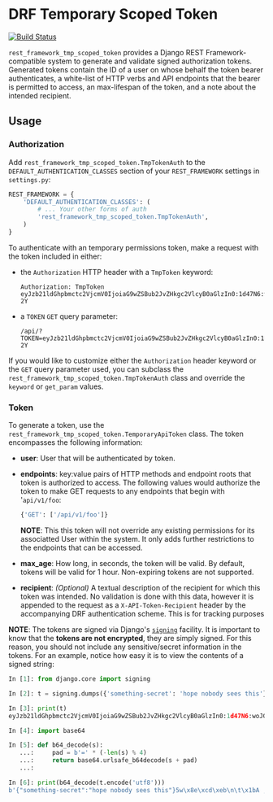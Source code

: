 # DRF Temporary Scoped Token

[![Build Status](https://travis-ci.org/Cadasta/drf-tmp-scoped-token.svg?branch=master)](https://travis-ci.org/Cadasta/drf-tmp-scoped-token)

`rest_framework_tmp_scoped_token` provides a Django REST Framework-compatible
system to generate and validate signed authorization tokens. Generated tokens
contain the ID of a user on whose behalf the token bearer authenticates, a
white-list of HTTP verbs and API endpoints that the bearer is permitted to
access, an max-lifespan of the token, and a note about the intended recipient.

## Usage

### Authorization

Add `rest_framework_tmp_scoped_token.TmpTokenAuth` to the
`DEFAULT_AUTHENTICATION_CLASSES` section of your `REST_FRAMEWORK` settings in
`settings.py`:

```python
REST_FRAMEWORK = {
    'DEFAULT_AUTHENTICATION_CLASSES': (
        # ... Your other forms of auth
        'rest_framework_tmp_scoped_token.TmpTokenAuth',
    )
}
```

To authenticate with an temporary permissions token, make a request with the
token included in either:

- the `Authorization` HTTP header with a `TmpToken` keyword:
    ```HTTP
    Authorization: TmpToken eyJzb21ldGhpbmctc2VjcmV0IjoiaG9wZSBub2JvZHkgc2VlcyB0aGlzIn0:1d47N6:woJG0EgLNDb0OjYQmCbsjniP-2Y
    ```
- a `TOKEN` `GET` query parameter:
    ```HTTP
    /api/?TOKEN=eyJzb21ldGhpbmctc2VjcmV0IjoiaG9wZSBub2JvZHkgc2VlcyB0aGlzIn0:1d47N6:woJG0EgLNDb0OjYQmCbsjniP-2Y
    ```

If you would like to customize either the `Authorization` header keyword or the
`GET` query parameter used, you can subclass the
`rest_framework_tmp_scoped_token.TmpTokenAuth` class and override the `keyword` or
`get_param` values.

### Token

To generate a token, use the `rest_framework_tmp_scoped_token.TemporaryApiToken`
class. The token encompasses the following information:

- **user**: User that will be authenticated by token.
- **endpoints**: key:value pairs of HTTP methods and endpoint roots that
    token is authorized to access. The following values would authorize
    the token to make GET requests to any endpoints that begin with
    '`api/v1/foo`:

    ```python
    {'GET': ['/api/v1/foo']}
    ```

    **NOTE**: This this token will not override any existing permissions
    for its associatted User within the system. It only adds further
    restrictions to the endpoints that can be accessed.
- **max_age**: How long, in seconds, the token will be valid. By default,
    tokens will be valid for 1 hour. Non-expiring tokens are not
    supported.
- **recipient**: _(Optional)_ A textual description of the recipient for which
    this token was intended. No validation is done with this data,
    however it is appended to the request as a `X-API-Token-Recipient`
    header by the accompanying DRF authentication scheme. This is for
    tracking purposes

**NOTE**: The tokens are signed via Django's
[`signing`](https://docs.djangoproject.com/en/dev/topics/signing/) facility.
It is important to know that the **tokens are not encrypted**, they are simply
signed. For this reason, you should not include any sensitive/secret
information in the tokens. For an example, notice how easy it is to view the
contents of a signed string:

```python
In [1]: from django.core import signing

In [2]: t = signing.dumps({'something-secret': 'hope nobody sees this'})

In [3]: print(t)
eyJzb21ldGhpbmctc2VjcmV0IjoiaG9wZSBub2JvZHkgc2VlcyB0aGlzIn0:1d47N6:woJG0EgLNDb0OjYQmCbsjniP-2Y

In [4]: import base64

In [5]: def b64_decode(s):
   ...:     pad = b'=' * (-len(s) % 4)
   ...:     return base64.urlsafe_b64decode(s + pad)
   ...:

In [6]: print(b64_decode(t.encode('utf8')))
b'{"something-secret":"hope nobody sees this"}5w\x8e\xcd\xeb\n\t\x1bA ,\xd0\xdb\xd0\xe8\xd8B`\x9b\xb29\xe2?\xed\x98'
```

